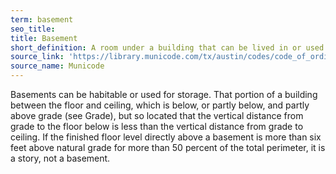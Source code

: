 ```yaml
---
term: basement
seo_title: 
title: Basement
short_definition: A room under a building that can be lived in or used for storage. Basements can be built slightly below or above ground level.
source_link: 'https://library.municode.com/tx/austin/codes/code_of_ordinances?nodeId=TIT25LADE_CH25-1GEREPR_ART2DEME_S25-1-21DE'
source_name: Municode
---
```



Basements can be habitable or used for storage. That portion of a building between the floor and ceiling, which is below, or partly below, and partly above grade (see Grade), but so located that the vertical distance from grade to the floor below is less than the vertical distance from grade to ceiling. If the finished floor level directly above a basement is more than six feet above natural grade for more than 50 percent of the total perimeter, it is a story, not a basement.